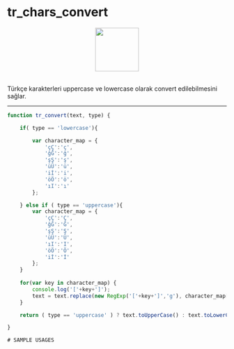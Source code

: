 # tr_chars_convert

<div align="center"> <img src="https://upload.wikimedia.org/wikipedia/commons/9/99/Unofficial_JavaScript_logo_2.svg" height="100"> </div>
<br>

<p>Türkçe karakterleri uppercase ve lowercase olarak convert edilebilmesini sağlar.</p>

------------

```js
function tr_convert(text, type) {

	if( type == 'lowercase'){

		var character_map = {
			'çÇ':'ç',
			'ğĞ':'ğ',
			'şŞ':'ş',
			'üÜ':'ü',
			'iİ':'i',
			'öÖ':'ö',
			'ıI':'ı'
    	};

	} else if ( type == 'uppercase'){
		var character_map = {
			'çÇ':'Ç',
			'ğĞ':'Ğ',
			'şŞ':'Ş',
			'üÜ':'Ü',
			'ıI':'I',
			'öÖ':'Ö',
			'iİ':'İ'
		};
	}
	
    for(var key in character_map) {
		console.log('['+key+']');
        text = text.replace(new RegExp('['+key+']','g'), character_map[key]);
    }

    return ( type == 'uppercase' ) ? text.toUpperCase() : text.toLowerCase();

}

# SAMPLE USAGES


```
